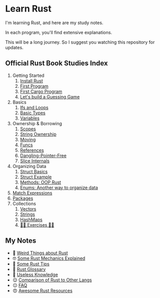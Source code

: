 # Learn Rust

I'm learning Rust, and here are my study notes.

In each program, you'll find extensive explanations.

This will be a long journey. So I suggest you watching this repository for updates.

## Official Rust Book Studies Index

1. Getting Started
   1. [Install Rust](notes/install.md)
   2. [First Program](rpl/_01_hello/main.rs)
   3. [First Cargo Program](rpl/_02_hello_cargo)
   4. [Let's build a Guessing Game](rpl/_03_guessing_game)
2. Basics
   1. [Ifs and Loops](rpl/_04_basics/branches/src/main.rs)
   2. [Basic Types](rpl/_04_basics/types/src/main.rs)
   3. [Variables](rpl/_04_basics/variables/src/main.rs)
3. Ownership & Borrowing
   1. [Scopes](rpl/_05_ownership/_01_scope/src/main.rs)
   2. [String Ownership](rpl/_05_ownership/_02_string/src/main.rs)
   3. [Moving](rpl/_05_ownership/_03_move/src/main.rs)
   4. [Funcs](rpl/_05_ownership/_04_funcs/src/main.rs)
   5. [References](rpl/_05_ownership/_05_references/src/main.rs)
   6. [Dangling-Pointer-Free](rpl/_05_ownership/_06_dangling/src/main.rs)
   7. [Slice Internals](rpl/_05_ownership/_07_slices/src/main.rs)
4. Organizing Data
   1. [Struct Basics](rpl/_06_structs/src/main.rs)
   2. [Struct Example](rpl/_06_structs_example/src/main.rs)
   3. [Methods: OOP Rust](rpl/_07_methods/src/main.rs)
   4. [Enums: Another way to organize data](rpl/_08_enums/src/main.rs)
5. [Match Expressions](rpl/_09_match/src/main.rs)
6. [Packages](rpl/_10_packages/src/lib.rs)
7. Collections
    1.  [Vectors](rpl/_11_collections/src/vectors.rs)
    2.  [Strings](rpl/_11_collections/src/strings.rs)
    3.  [HashMaps](rpl/_11_collections/src/hashmaps.rs)
    4.  [🏋️‍♂️ Exercises 🏋️‍♀️](rpl/_11_collections/exercises/README.md)

## My Notes

* 🤪 [Weird Things about Rust](notes/shocks.md)
* 🤓 [Some Rust Mechanics Explained](notes/mechanics.md)
* 🤩 [Some Rust Tips](notes/tips.md)
* 🧐 [Rust Glossary](notes/glossary.md)
* 🥶 [Useless Knowledge](notes/useless.md)
* 😌 [Comparison of Rust to Other Langs](notes/langs.png)
* 😐 [FAQ](notes/faq.md)
* 😍 [Awesome Rust Resources](notes/resources.md)
